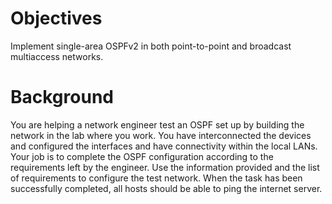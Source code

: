 # Objectives
Implement single-area OSPFv2 in both point-to-point and broadcast multiaccess networks.
# Background
You are helping a network engineer test an OSPF set up by building the network in the lab where you work. 
You have interconnected the devices and configured the interfaces and have connectivity within the local 
LANs. Your job is to complete the OSPF configuration according to the requirements left by the engineer. 
Use the information provided and the list of requirements to configure the test network. When the task has 
been successfully completed, all hosts should be able to ping the internet server.
